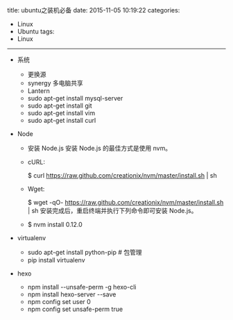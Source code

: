 title: ubuntu之装机必备
date: 2015-11-05 10:19:22
categories:
- Linux
- Ubuntu
tags:
- Linux
---
* 系统
	- 更换源
	- synergy 多电脑共享
	- Lantern 
	- sudo apt-get install mysql-server
	- sudo apt-get install git
	- sudo apt-get install vim
	- sudo apt-get install curl  
	
* Node
	- 安装 Node.js
		安装 Node.js 的最佳方式是使用 nvm。
		
	- cURL:
		
		$ curl https://raw.github.com/creationix/nvm/master/install.sh | sh
	- Wget:
		
		$ wget -qO- https://raw.github.com/creationix/nvm/master/install.sh | sh
		安装完成后，重启终端并执行下列命令即可安装 Node.js。
		
	- $ nvm install 0.12.0
* virtualenv
	- sudo apt-get install python-pip # 包管理
	- pip install virtualenv

* hexo
	- npm install --unsafe-perm -g hexo-cli  
	- npm install hexo-server --save
	- npm config set user 0
	- npm config set unsafe-perm true